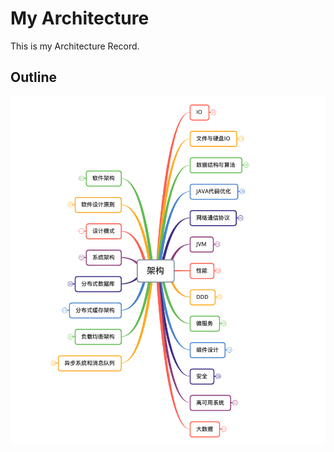 # My Architecture

This is my Architecture Record.

## Outline

![](Data/BigHomeworkAnswer/Outline.png)


















































































































































